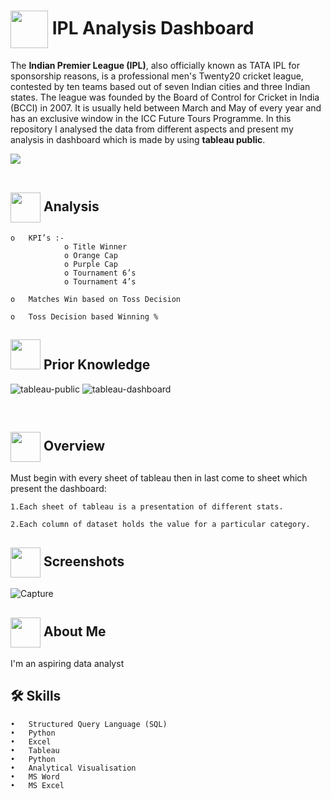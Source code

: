 # <img align="center" src=https://i.imgur.com/BjSbzIl.gif width="60" height="60" >  **IPL Analysis Dashboard**

The **Indian Premier League (IPL)**, also officially known as TATA IPL for sponsorship reasons, is a professional men's Twenty20 cricket league, contested by ten teams based out of seven Indian cities and three Indian states. The league was founded by the Board of Control for Cricket in India (BCCI) in 2007. It is usually held between March and May of every year and has an exclusive window in the ICC Future Tours Programme. In this repository I analysed the data from different aspects and present my analysis in dashboard which is made by using **tableau public**.

<img src=https://c.tenor.com/cqO8S63m0OIAAAAM/googly-to-dhoni-ravi-bishnoi.gif > 
<br>
<br>

##  <img align="center" src=https://i.pinimg.com/originals/bf/8a/79/bf8a7968b392ad2816d7066d487530de.gif  width="48" height="48"> Analysis
   
    o	KPI’s :-
                o Title Winner 
                o Orange Cap
                o Purple Cap
                o Tournament 6’s
                o Tournament 4’s
    
    o	Matches Win based on Toss Decision 
    
    o	Toss Decision based Winning % 
    
   




##  <img src=https://user-images.githubusercontent.com/106439762/178803205-47a08ce7-2187-4f96-b301-a2b68690619a.gif width="48" height="48" > Prior Knowledge
![tableau-public](https://user-images.githubusercontent.com/106439762/178797623-924f63c6-f35a-4da1-bea6-7a3f647c18af.svg)
![tableau-dashboard](https://user-images.githubusercontent.com/106439762/178797660-533dac49-4eef-42c3-b7bc-4fc935192582.svg)


<br>

## <img align="center" src=https://www.creativemediaworks.com/wp-content/uploads/2019/11/animated-play-button.gif width="48" height="48" > Overview

Must begin with every sheet of tableau then in last come to sheet which present the dashboard:

    1.Each sheet of tableau is a presentation of different stats.

    2.Each column of dataset holds the value for a particular category.



   


## <img align="center" src="https://static.thenounproject.com/png/3244864-200.png" width="48" height="48"/> Screenshots

![Capture](https://user-images.githubusercontent.com/100359582/185777287-d052c9fb-d14d-4a6d-9f90-c3cece8be737.PNG)

## <img align="center" src=https://i.pinimg.com/originals/4b/92/a7/4b92a7fcfc1493a0e35eecf82cd1875f.gif width="48" height="48"> About Me
I'm an aspiring data analyst 




## 🛠 Skills 

    •	Structured Query Language (SQL)
    •	Python
    •	Excel
    •	Tableau
    •	Python
    •	Analytical Visualisation
    •	MS Word
    •	MS Excel

